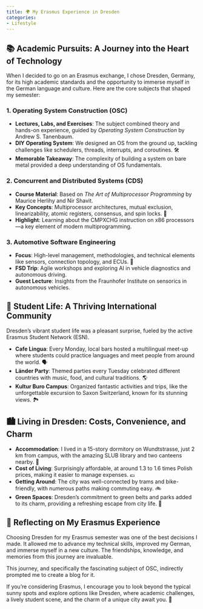 ```yaml
---
title: 🌍 My Erasmus Experience in Dresden
categories:
- Lifestyle
---
```

## 📚 Academic Pursuits: A Journey into the Heart of Technology

When I decided to go on an Erasmus exchange, I chose Dresden, Germany, for its high academic standards and the opportunity to immerse myself in the German language and culture. Here are the core subjects that shaped my semester:

### 1. **Operating System Construction (OSC)**
   - **Lectures, Labs, and Exercises**: The subject combined theory and hands-on experience, guided by *Operating System Construction* by Andrew S. Tanenbaum.
   - **DIY Operating System**: We designed an OS from the ground up, tackling challenges like schedulers, threads, interrupts, and coroutines. 🛠️
   - **Memorable Takeaway**: The complexity of building a system on bare metal provided a deep understanding of OS fundamentals.

### 2. **Concurrent and Distributed Systems (CDS)**
   - **Course Material**: Based on *The Art of Multiprocessor Programming* by Maurice Herlihy and Nir Shavit.
   - **Key Concepts**: Multiprocessor architectures, mutual exclusion, linearizability, atomic registers, consensus, and spin locks. 🔄
   - **Highlight**: Learning about the CMPXCHG instruction on x86 processors—a key element of modern multiprogramming.

### 3. **Automotive Software Engineering**
   - **Focus**: High-level management, methodologies, and technical elements like sensors, connection topology, and ECUs. 🚗
   - **FSD Trip**: Agile workshops and exploring AI in vehicle diagnostics and autonomous driving.
   - **Guest Lecture**: Insights from the Fraunhofer Institute on sensorics in autonomous vehicles.

## 🎉 Student Life: A Thriving International Community

Dresden’s vibrant student life was a pleasant surprise, fueled by the active Erasmus Student Network (ESN).

- **Cafe Lingua**: Every Monday, local bars hosted a multilingual meet-up where students could practice languages and meet people from around the world. 🗣️
- **Länder Party**: Themed parties every Tuesday celebrated different countries with music, food, and cultural traditions. 🌎
- **Kultur Buro Campus**: Organized fantastic activities and trips, like the unforgettable excursion to Saxon Switzerland, known for its stunning views. 🏞️

## 🏙️ Living in Dresden: Costs, Convenience, and Charm

- **Accommodation**: I lived in a 15-story dormitory on Wundtstrasse, just 2 km from campus, with the amazing SLUB library and two canteens nearby. 🏢
- **Cost of Living**: Surprisingly affordable, at around 1.3 to 1.6 times Polish prices, making it easier to manage expenses. 💶
- **Getting Around**: The city was well-connected by trams and bike-friendly, with numerous paths making commuting easy. 🚲
- **Green Spaces**: Dresden’s commitment to green belts and parks added to its charm, providing a refreshing escape from city life. 🌳

## 🤔 Reflecting on My Erasmus Experience

Choosing Dresden for my Erasmus semester was one of the best decisions I made. It allowed me to advance my technical skills, improved my German, and immerse myself in a new culture. The friendships, knowledge, and memories from this journey are invaluable.

This journey, and specifically the fascinating subject of OSC, indirectly prompted me to create a blog for it.

If you’re considering Erasmus, I encourage you to look beyond the typical sunny spots and explore options like Dresden, where academic challenges, a lively student scene, and the charm of a unique city await you. 🌟
